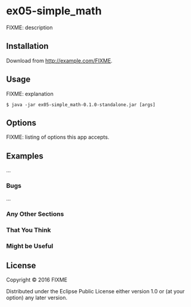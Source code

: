 # ex05-simple_math

FIXME: description

## Installation

Download from http://example.com/FIXME.

## Usage

FIXME: explanation

    $ java -jar ex05-simple_math-0.1.0-standalone.jar [args]

## Options

FIXME: listing of options this app accepts.

## Examples

...

### Bugs

...

### Any Other Sections
### That You Think
### Might be Useful

## License

Copyright © 2016 FIXME

Distributed under the Eclipse Public License either version 1.0 or (at
your option) any later version.
